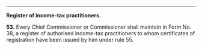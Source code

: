 ****

**Register of income-tax practitioners.**

**53.** Every Chief Commissioner or Commissioner shall maintain in Form No. 38, a register of authorised income-tax practitioners to whom certificates of registration have been issued by him under rule 55.